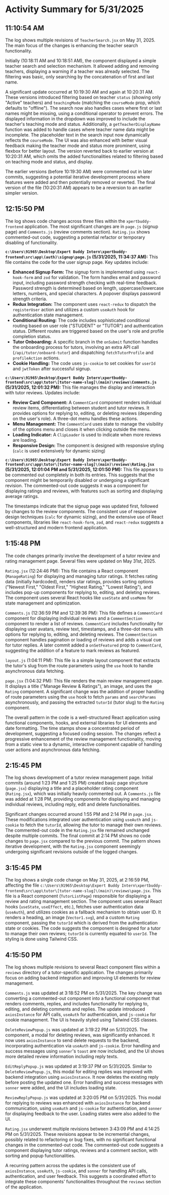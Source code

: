 # Activity Summary for 5/31/2025

## 11:10:54 AM
The log shows multiple revisions of `TeacherSearch.jsx` on May 31, 2025.  The main focus of the changes is enhancing the teacher search functionality.

Initially (10:18:11 AM and 10:18:51 AM), the component displayed a simple teacher search and selection mechanism. It allowed adding and removing teachers, displaying a warning if a teacher was already selected. The filtering was basic, only searching by the concatenation of first and last name.

A significant update occurred at 10:19:30 AM and again at 10:20:31 AM. These versions introduced  filtering based on teacher `status` (showing only "Active" teachers) and `teachingMode` (matching the `courseMode` prop, which defaults to "offline").  The search now also handles cases where first or last names might be missing, using a conditional operator to prevent errors. The displayed information in the dropdown was improved to include the teacher's teaching mode and status.  Additionally,  a `getTeacherDisplayName` function was added to handle cases where teacher name data might be incomplete.  The placeholder text in the search input now dynamically reflects the `courseMode`.  The UI was also enhanced with better visual feedback  making the teacher mode and status more prominent, using flexbox for better layout.  The version reverted back to earlier version at 10:20:31 AM, which omits the added functionalities related to filtering based on teaching mode and status, and display.

The earlier versions (before 10:19:30 AM) were commented out in later commits, suggesting a potential iterative development process where features were added and then potentially removed or reverted. The final version of the file (10:20:31 AM) appears to be a reversion to an earlier simpler version.


## 12:15:50 PM
The log shows code changes across three files within the `xpertbuddy-frontend` application.  The most significant changes are in `page.js` (signup page) and `Comments.js` (review comments section).  `Rating.jsx` shows commented-out code, suggesting a potential refactor or temporary disabling of functionality.

**`c:\Users\91965\Desktop\Expert Buddy Intern\xpertbuddy-frontend\src\app\(auth)\signup\page.js` (5/31/2025, 11:34:37 AM):** This file contains the code for the user signup page. Key updates include:

* **Enhanced Signup Form:** The signup form is implemented using `react-hook-form` and `zod` for validation.  The form handles email and password input, including password strength checking with real-time feedback.  Password strength is determined based on length, uppercase/lowercase letters, numbers, and special characters. A popover displays password strength criteria.
* **Redux Integration:**  The component uses `react-redux` to dispatch the `registerUser` action and utilizes a custom `useAuth` hook for authentication state management.
* **Conditional Routing:**  The code includes sophisticated conditional routing based on user role ("STUDENT" or "TUTOR") and authentication status.  Different routes are triggered based on the user's role and profile completion status.
* **Tutor Onboarding:**  A specific branch in the `onSubmit` function handles the onboarding process for tutors, involving an extra API call (`/api/tutor/onboard-tutor`) and dispatching `fetchTutorProfile` and `profileAction` actions.
* **Cookie Handling:**  The code uses `js-cookie` to set cookies for `userId` and `jwtToken` after successful signup.

**`c:\Users\91965\Desktop\Expert Buddy Intern\xpertbuddy-frontend\src\app\tutor\[tutor-name-slug]\(main)\reviews\Comments.js` (5/31/2025, 12:01:32 PM):** This file manages the display and interaction with tutor reviews.  Updates include:

* **Review Card Component:** A `CommentCard` component renders individual review items, differentiating between student and tutor reviews.  It provides options for replying to, editing, or deleting reviews (depending on the user's role). A three-dot menu handles these actions.
* **Menu Management:** The `CommentCard` uses state to manage the visibility of the options menu and closes it when clicking outside the menu.
* **Loading Indicator:** A `ClipLoader` is used to indicate when more reviews are loading.
* **Responsive Design:** The component is designed with responsive styling (`calc` is used extensively for dynamic sizing)


**`c:\Users\91965\Desktop\Expert Buddy Intern\xpertbuddy-frontend\src\app\tutor\[tutor-name-slug]\(main)\reviews\Rating.jsx` (5/31/2025, 12:01:04 PM and 5/31/2025, 12:01:50 PM):**  This file appears to be commented out completely in both its entries.  This suggests that the component might be temporarily disabled or undergoing a significant revision. The commented-out code suggests it was a component for displaying ratings and reviews, with features such as sorting and displaying average ratings.


The timestamps indicate that the signup page was updated first, followed by changes to the review components. The consistent use of responsive design techniques (`calc` for dynamic sizing), and the extensive use of React components, libraries like `react-hook-form`, `zod`, and `react-redux` suggests a well-structured and modern frontend application.


## 1:15:48 PM
The code changes primarily involve the development of a tutor review and rating management page.  Several files were updated on May 31st, 2025.

`Rating.jsx` (12:24:46 PM): This file contains a React component (`ManageRating`) for displaying and managing tutor ratings.  It fetches rating data (initially hardcoded), renders star ratings, provides sorting options ("Newest First," "Oldest First," "Highest Rating," "Lowest Rating"), and includes pop-up components for replying to, editing, and deleting reviews. The component uses several React hooks like `useState` and `useMemo` for state management and optimization.

`Comments.js` (12:36:59 PM and 12:39:36 PM): This file defines a `CommentCard` component for displaying individual reviews and a `CommentSection` component to render a list of reviews.  `CommentCard` includes functionality for displaying user avatars, review text, timestamps, and a three-dot menu with options for replying to, editing, and deleting reviews. The `CommentSection` component handles pagination or loading of reviews and adds a visual cue for tutor replies.  A later commit added a `onSetFeatured` prop to `CommentCard`, suggesting the addition of a feature to mark reviews as featured.


`layout.js` (1:04:11 PM): This file is a simple layout component that extracts the tutor's slug from the route parameters using the `use` hook to handle asynchronous data fetching.

`page.jsx` (1:04:32 PM): This file renders the main review management page. It displays a title ("Manage Review & Ratings"), an image, and uses the `Rating` component. A significant change was the addition of proper handling of route parameters using the `use` hook to fetch  `params` and `searchParams` asynchronously, and passing the extracted `tutorId` (tutor slug) to the `Rating` component.


The overall pattern in the code is a well-structured React application using functional components, hooks, and external libraries for UI elements and date formatting.  The time stamps show a concentrated period of development, suggesting a focused coding session. The changes reflect a progressive enhancement of the review management functionality, moving from a static view to a dynamic, interactive component capable of handling user actions and asynchronous data fetching.


## 2:15:45 PM
The log shows development of a tutor review management page.  Initial commits (around 1:23 PM and 1:25 PM)  created basic page structure (`page.jsx`) displaying a title and a placeholder rating component (`Rating.jsx`), which was initially heavily commented out. A `Comments.js` file was added at 1:28 PM,  providing components for displaying and managing individual reviews, including reply, edit and delete functionalities.

Significant changes occurred around 1:55 PM and 2:14 PM in `page.jsx`.  These modifications integrated user authentication using `useAuth` and `js-cookie` to fetch the `tutorId`, allowing the tutor to manage their own reviews. The commented-out code in the `Rating.jsx` file remained unchanged despite multiple commits.  The final commit at 2:14 PM shows no code changes to `page.jsx` compared to the previous commit.  The pattern shows iterative development, with the `Rating.jsx` component seemingly undergoing significant revisions outside of the logged changes.


## 3:15:45 PM
The log shows a single code change on May 31, 2025, at 2:16:59 PM, affecting the file `c:\Users\91965\Desktop\Expert Buddy Intern\xpertbuddy-frontend\src\app\tutor\[tutor-name-slug]\(main)\reviews\page.jsx`.  This file is a React component (`TutorListPage`) responsible for displaying a review and rating management section.  The component uses several React hooks (`useState`, `useEffect`, etc.), fetches user authentication data (`useAuth`), and utilizes cookies as a fallback mechanism to obtain user ID.  It renders a heading, an image (`Vector1.svg`), and a custom `Rating` component, passing the `tutorId` which is derived from the authentication state or cookies.  The code suggests the component is designed for a tutor to manage their own reviews;  `tutorId` is currently equated to `userId`.  The styling is done using Tailwind CSS.


## 4:15:50 PM
The log shows multiple revisions to several React component files within a `reviews` directory of a tutor-specific application.  The changes primarily focus on adding backend integration and improving UI elements for review management.

`Comments.js` was updated  at 3:18:52 PM on 5/31/2025.  The key change was converting a commented-out component into a functional component that renders comments, replies, and includes functionality for replying to, editing, and deleting comments and replies. The update introduced `axiosInstance` for API calls, `useAuth` for authentication, and `js-cookie` for cookie management.  The UI is heavily styled using Tailwind CSS classes.

`DeleteReviewPopup.js` was updated at 3:19:22 PM on 5/31/2025.  The component, a modal for deleting reviews, was significantly enhanced.  It now uses `axiosInstance` to send delete requests to the backend, incorporating authentication via `useAuth` and `js-cookie`.  Error handling and success messages using `sonner`'s `toast` are now included,  and  the UI shows more detailed review information including reply texts.

`EditReplyPopup.js` was updated at 3:19:37 PM on 5/31/2025. Similar to `DeleteReviewPopup.js`, this modal for editing replies was improved with backend integration using `axiosInstance`. It now deletes the existing reply before posting the updated one.  Error handling and success messages with `sonner` were added, and the UI includes loading state.

`ReviewReplyPopup.js` was updated at 3:20:05 PM on 5/31/2025. This modal for replying to reviews was enhanced with `axiosInstance` for backend communication, using `useAuth` and `js-cookie` for authentication, and `sonner` for displaying feedback to the user. Loading states were also added to the UI.

`Rating.jsx` underwent multiple revisions between 3:43:09 PM and 4:14:25 PM on 5/31/2025. These revisions appear to be incremental changes, possibly related to refactoring or bug fixes, with no significant functional changes in the commented-out code. The commented-out code suggests a component displaying tutor ratings, reviews and a comment section, with sorting and popup functionalities.

A recurring pattern across the updates is the consistent use of `axiosInstance`, `useAuth`, `js-cookie`, and `sonner` for handling API calls, authentication, and user feedback. This suggests a coordinated effort to integrate these components' functionalities throughout the `reviews` section of the application.
